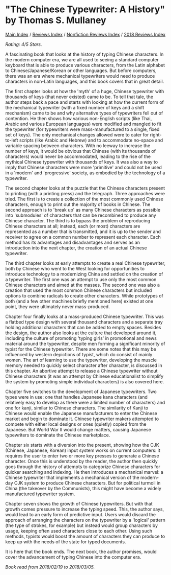 # "The Chinese Typewriter: A History" by Thomas S. Mullaney

[Main Index](../../../README.md) / [Reviews Index](../../README.md) / [Nonfiction Reviews Index](../README.md) / [2018 Reviews Index](README.md)

*Rating: 4/5 Stars.*

A fascinating book that looks at the history of typing Chinese characters. In the modern computer era, we are all used to seeing a standard computer keyboard that is able to produce various characters, from the Latin alphabet to Chinese/Japanese/Korean or other languages. But before computers, there was an era where mechanical typewriters would need to produce characters in non-Latin languages, and this book covers that in great detail.

The first chapter looks at how the 'myth' of a huge, Chinese typewriter with thousands of keys (that never existed) came to be. To tell that tale, the author steps back a pace and starts with looking at how the current form of the mechanical typewriter (with a fixed number of keys and a shift mechanism) came to be and why alternative types of typewriters fell out of contention. He then shows how various non-English scripts (like Thai, Arabic and various European languages) were modified and mangled to fit the typewriter (for typewriters were mass-manufactured to a single, fixed set of keys). The only mechanical changes allowed were to cater for right-to-left scripts (like Arabic and Hebrew) and to accommodate no-space and variable spacing between characters. With no leeway to increase the number of keys, it would be obvious that Chinese (with its thousands of characters) would never be accommodated, leading to the rise of the mythical Chinese typewriter with thousands of keys. It was also a way to imply that Chinese characters were more 'primitive' and could not be used in a 'modern' and 'progressive' society, as embodied by the technology of a typewriter.

The second chapter looks at the puzzle that the Chinese characters present to printing (with a printing press) and the telegraph. Three approaches were tried. The first is to create a collection of the most commonly used Chinese characters, enough to print out the majority of books in Chinese. The second approach is to 'break up' as many Chinese characters as possible into 'submodules' of characters that can be recombined to produce any Chinese character. The third is to bypass the problem of reproducing Chinese characters at all; instead, each (or most) characters are represented as a number that is transmitted, and it is up to the sender and receiver to agree on a common number to represent each character. Each method has its advantages and disadvantages and serves as an introduction into the next chapter, the creation of an actual Chinese typewriter.

The third chapter looks at early attempts to create a real Chinese typewriter, both by Chinese who went to the West looking for opportunities to introduce technology to a modernizing China and settled on the creation of a typewriter. The first one was an attempt to use only the most common Chinese characters and aimed at the masses. The second one was also a creation that used the most common Chinese characters but included options to combine radicals to create other characters. While prototypes of both (and a few other machines briefly mentioned here) existed at one point, they were ultimately never mass-produced.

Chapter four finally looks at a mass-produced Chinese typewriter. This was a flatbed type design with several thousand characters and a separate tray holding additional characters that can be added to empty spaces. Besides the design, the author also looks at the culture that developed around it, including the culture of promoting 'typing girls' in promotional and news material around the typewriter, despite men forming a significant minority of typist for the Chinese typewriter. There are some notes that this may be influenced by western depictions of typist, which do consist of mainly women. The art of learning to use the typewriter, developing the muscle memory needed to quickly select character after character, is discussed in this chapter. An abortive attempt to release a Chinese typewriter without Chinese characters (it was an attempt by Chinese educationalist to simplify the system by promoting simple individual characters) is also covered here.

Chapter five switches to the development of Japanese typewriters. Two types were in use: one that handles Japanese kana characters (and relatively easy to develop as there were a limited number of characters) and one for kanji, similar to Chinese characters. The similarity of Kanji to Chinese would enable the Japanese manufacturers to enter the Chinese market and begin to dominate it. Chinese typewriter makers attempted to compete with either local designs or ones (quietly) copied from the Japanese. But World War II would change matters, causing Japanese typewriters to dominate the Chinese marketplace.

Chapter six starts with a diversion into the present, showing how the CJK (Chinese, Japanese, Korean) input system works on current computers: it requires the user to enter two or more key presses to generate a Chinese character. Once this is understood by the reader, the author then quickly goes through the history of attempts to categorize Chinese characters for quicker searching and indexing. He then introduces a mechanical marvel: a Chinese typewriter that implements a mechanical version of the modern-day CJK system to produce Chinese characters. But for political turmoil in China (the takeover by the Communists), this might have become a widely manufactured typewriter system.

Chapter seven shows the growth of Chinese typewriters. But with that growth comes pressure to increase the typing speed. This, the author says, would lead to an early form of predictive input. Users would discard the approach of arranging the characters on the typewriter by a 'logical' pattern (the type of strokes, for example) but instead would group characters by usage, keeping often used characters close to each other. Using such methods, typists would boost the amount of characters they can produce to keep up with the needs of the state for typed documents.

It is here that the book ends. The next book, the author promises, would cover the advancement of typing Chinese into the computer era.

*Book read from 2018/02/19 to 2018/03/05.*
